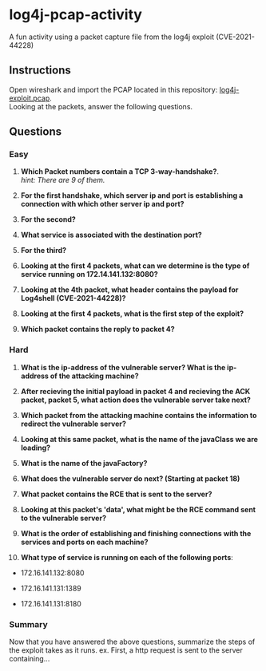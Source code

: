 # log4j-pcap-activity
A fun activity using a packet capture file from the log4j exploit (CVE-2021-44228)

## Instructions
Open wireshark and import the PCAP located in this repository: [log4j-exploit.pcap](https://github.com/Apipia/log4j-pcap-activity/blob/main/log4j-exploit.pcap).   
Looking at the packets, answer the following questions.

## Questions

### Easy
1. **Which Packet numbers contain a TCP 3-way-handshake?**.  
_hint: There are 9 of them._

2. **For the first handshake, which server ip and port is establishing a connection with which other server ip and port?**  

3. **For the second?**

4. **What service is associated with the destination port?**

5. **For the third?**  

6. **Looking at the first 4 packets, what can we determine is the type of service running on 172.14.141.132:8080?**

7. **Looking at the 4th packet, what header contains the payload for Log4shell (CVE-2021-44228)?**

8. **Looking at the first 4 packets, what is the first step of the exploit?**

9. **Which packet contains the reply to packet 4?**

### Hard
1. **What is the ip-address of the vulnerable server? What is the ip-address of the attacking machine?**

2. **After recieving the initial payload in packet 4 and recieving the ACK packet, packet 5, what action does the vulnerable server take next?**

3. **Which packet from the attacking machine contains the information to redirect the vulnerable server?**

4. **Looking at this same packet, what is the name of the javaClass we are loading?**

5. **What is the name of the javaFactory?**

6. **What does the vulnerable server do next? (Starting at packet 18)**

8. **What packet contains the RCE that is sent to the server?**

9. **Looking at this packet's 'data', what might be the RCE command sent to the vulnerable server?**

10. **What is the order of establishing and finishing connections with the services and ports on each machine?**

11. **What type of service is running on each of the following ports**:
  -  172.16.141.132:8080
  
  -  172.16.141.131:1389
  
  -  172.16.141.131:8180


### Summary
Now that you have answered the above questions, summarize the steps of the exploit takes as it runs.
ex. First, a http request is sent to the server containing...
